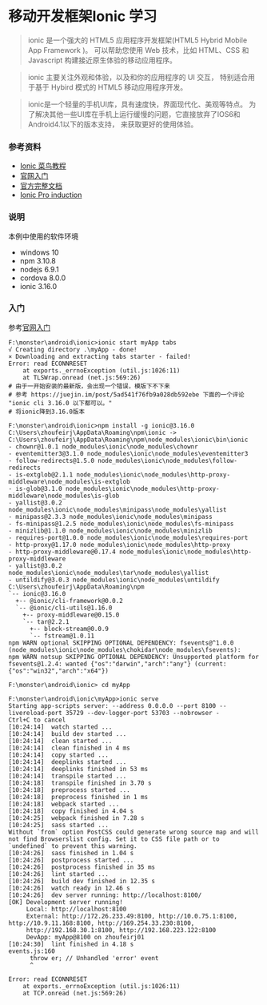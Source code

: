 # 移动开发框架Ionic 学习

>ionic 是一个强大的 HTML5 应用程序开发框架(HTML5 Hybrid Mobile App Framework )。 
可以帮助您使用 Web 技术，比如 HTML、CSS 和 Javascript 构建接近原生体验的移动应用程序。

> ionic 主要关注外观和体验，以及和你的应用程序的 UI 交互，
特别适合用于基于 Hybird 模式的 HTML5 移动应用程序开发。

> ionic是一个轻量的手机UI库，具有速度快，界面现代化、美观等特点。
为了解决其他一些UI库在手机上运行缓慢的问题，它直接放弃了IOS6和Android4.1以下的版本支持，
来获取更好的使用体验。

### 参考资料

* [Ionic 菜鸟教程](http://www.runoob.com/ionic/ionic-tutorial.html)
* [官网入门](https://ionicframework.com/getting-started)
* [官方完整文档](https://ionicframework.com/docs/)
* [Ionic Pro induction](https://ionicframework.com/docs/pro/)

### 说明

本例中使用的软件环境
* windows 10
* npm  3.10.8
* nodejs 6.9.1
* cordova  8.0.0
* ionic 3.16.0


### 入门

参考[官网入门](https://ionicframework.com/getting-started)

```text
F:\monster\android\ionic>ionic start myApp tabs
√ Creating directory .\myApp - done!
× Downloading and extracting tabs starter - failed!
Error: read ECONNRESET
    at exports._errnoException (util.js:1026:11)
    at TLSWrap.onread (net.js:569:26)
# 由于一开始安装的最新版，会出现一个错误，模版下不下来
# 参考 https://juejin.im/post/5ad541f76fb9a028db592ebe 下面的一个评论 "ionic cli 3.16.0 以下都可以。"
# 将ionic降到3.16.0版本

F:\monster\android\ionic>npm install -g ionic@3.16.0
C:\Users\zhoufeirj\AppData\Roaming\npm\ionic -> C:\Users\zhoufeirj\AppData\Roaming\npm\node_modules\ionic\bin\ionic
- chownr@1.0.1 node_modules\ionic\node_modules\chownr
- eventemitter3@3.1.0 node_modules\ionic\node_modules\eventemitter3
- follow-redirects@1.5.0 node_modules\ionic\node_modules\follow-redirects
- is-extglob@2.1.1 node_modules\ionic\node_modules\http-proxy-middleware\node_modules\is-extglob
- is-glob@3.1.0 node_modules\ionic\node_modules\http-proxy-middleware\node_modules\is-glob
- yallist@3.0.2 node_modules\ionic\node_modules\minipass\node_modules\yallist
- minipass@2.3.3 node_modules\ionic\node_modules\minipass
- fs-minipass@1.2.5 node_modules\ionic\node_modules\fs-minipass
- minizlib@1.1.0 node_modules\ionic\node_modules\minizlib
- requires-port@1.0.0 node_modules\ionic\node_modules\requires-port
- http-proxy@1.17.0 node_modules\ionic\node_modules\http-proxy
- http-proxy-middleware@0.17.4 node_modules\ionic\node_modules\http-proxy-middleware
- yallist@3.0.2 node_modules\ionic\node_modules\tar\node_modules\yallist
- untildify@3.0.3 node_modules\ionic\node_modules\untildify
C:\Users\zhoufeirj\AppData\Roaming\npm
`-- ionic@3.16.0
  +-- @ionic/cli-framework@0.0.2
  `-- @ionic/cli-utils@1.16.0
    +-- proxy-middleware@0.15.0
    `-- tar@2.2.1
      +-- block-stream@0.0.9
      `-- fstream@1.0.11
npm WARN optional SKIPPING OPTIONAL DEPENDENCY: fsevents@^1.0.0 (node_modules\ionic\node_modules\chokidar\node_modules\fsevents):
npm WARN notsup SKIPPING OPTIONAL DEPENDENCY: Unsupported platform for fsevents@1.2.4: wanted {"os":"darwin","arch":"any"} (current: {"os":"win32","arch":"x64"})

F:\monster\android\ionic> cd myApp

F:\monster\android\ionic\myApp>ionic serve
Starting app-scripts server: --address 0.0.0.0 --port 8100 --livereload-port 35729 --dev-logger-port 53703 --nobrowser -
Ctrl+C to cancel
[10:24:14]  watch started ...
[10:24:14]  build dev started ...
[10:24:14]  clean started ...
[10:24:14]  clean finished in 4 ms
[10:24:14]  copy started ...
[10:24:14]  deeplinks started ...
[10:24:14]  deeplinks finished in 53 ms
[10:24:14]  transpile started ...
[10:24:18]  transpile finished in 3.70 s
[10:24:18]  preprocess started ...
[10:24:18]  preprocess finished in 1 ms
[10:24:18]  webpack started ...
[10:24:18]  copy finished in 4.04 s
[10:24:25]  webpack finished in 7.28 s
[10:24:25]  sass started ...
Without `from` option PostCSS could generate wrong source map and will not find Browserslist config. Set it to CSS file path or to `undefined` to prevent this warning.
[10:24:26]  sass finished in 1.04 s
[10:24:26]  postprocess started ...
[10:24:26]  postprocess finished in 35 ms
[10:24:26]  lint started ...
[10:24:26]  build dev finished in 12.35 s
[10:24:26]  watch ready in 12.46 s
[10:24:26]  dev server running: http://localhost:8100/
[OK] Development server running!
     Local: http://localhost:8100
     External: http://172.26.233.49:8100, http://10.0.75.1:8100, http://10.9.11.168:8100, http://169.254.33.230:8100,
     http://192.168.30.1:8100, http://192.168.223.122:8100
     DevApp: myApp@8100 on zhoufeirj01
[10:24:30]  lint finished in 4.18 s
events.js:160
      throw er; // Unhandled 'error' event
      ^

Error: read ECONNRESET
    at exports._errnoException (util.js:1026:11)
    at TCP.onread (net.js:569:26)

```